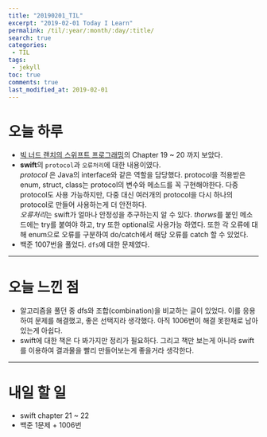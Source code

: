```yaml
---
title: "20190201_TIL"
excerpt: "2019-02-01 Today I Learn"
permalink: /til/:year/:month/:day/:title/
search: true
categories:
 - TIL
tags:
 - jekyll
toc: true
comments: true
last_modified_at: 2019-02-01
---
```


# 오늘 하루
- [빅 너드 랜치의 스위프트 프로그래밍](https://www.bignerdranch.com/books/swift-programming/)의 Chapter 19 ~ 20 까지 보았다.
- **swift**의 `protocol`과 `오류처리`에 대한 내용이였다.  
*protocol* 은 Java의 interface와 같은 역할을 담당했다. protocol을 적용받은 enum, struct, class는 protocol의 변수와 메소드를 꼭 구현해야한다. 다중 protocol도 사용 가능하지만, 다중 대신 여러개의 protocol을 다시 하나의 protocol로 만들어 사용하는게 더 안전하다.  
*오류처리*는 swift가 얼마나 안정성을 추구하는지 알 수 있다. *thorws*를 붙인 메소드에는 try를 붙여야 하고, try 또한 optional로 사용가능 하였다. 또한 각 오류에 대해 enum으로 오류를 구분하여 do/catch에서 해당 오류를 catch 할 수 있었다.
- 백준 1007번을 풀었다. `dfs`에 대한 문제였다.

---
# 오늘 느낀 점
- 알고리즘을 풀던 중 dfs와 조합(combination)을 비교하는 글이 있었다. 이를 응용하여 문제를 해결했고, 좋은 선택지라 생각했다. 아직 1006번이 해결 못한채로 남아있는게 아쉽다.
- swift에 대한 책은 다 봐가지만 정리가 필요하다. 그리고 책만 보는게 아니라 swift를 이용하여 결과물을 빨리 만들어보는게 좋을거라 생각한다.

---
# 내일 할 일
- swift chapter 21 ~ 22
- 백준 1문제 + 1006번
